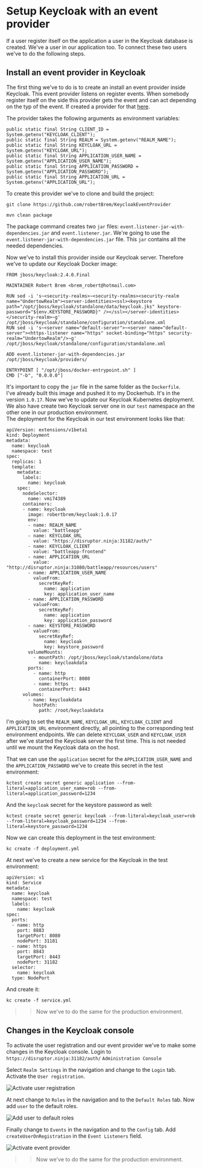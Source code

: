 # Setup Keycloak with an event provider

If a user register itself on the application a user in the Keycloak
database is created. We've a user in our application too. To
connect these two users we've to do the following steps.

## Install an event provider in Keycloak
The first thing we've to do is to create an install an event
provider inside Keycloak. This event provider listens on
register events. When somebody register itself on the side
this provider gets the event and can act depending on the typ of
the event. If created a provider for that
[here](https://github.com/robertBrem/KeycloakEventProvider).

The provider takes the following arguments as environment 
variables:

```
public static final String CLIENT_ID = System.getenv("KEYCLOAK_CLIENT");
public static final String REALM = System.getenv("REALM_NAME");
public static final String KEYCLOAK_URL = System.getenv("KEYCLOAK_URL");
public static final String APPLICATION_USER_NAME = System.getenv("APPLICATION_USER_NAME");
public static final String APPLICATION_PASSWORD = System.getenv("APPLICATION_PASSWORD");
public static final String APPLICATION_URL = System.getenv("APPLICATION_URL");
```

To create this provider we've to clone and build the project:

```
git clone https://github.com/robertBrem/KeycloakEventProvider
```

```
mvn clean package
```

The package command creates two `jar` files:
`event.listener-jar-with-dependencies.jar` and 
`event.listener.jar`. We're going to use the 
`event.listener-jar-with-dependencies.jar` file. This `jar`
contains all the needed dependencies.

Now we've to install this provider inside our Keycloak
server. Therefore we've to update our Keycloak Docker image:

```
FROM jboss/keycloak:2.4.0.Final

MAINTAINER Robert Brem <brem_robert@hotmail.com>

RUN sed -i 's~<security-realms>~<security-realms><security-realm name="UndertowRealm"><server-identities><ssl><keystore path="/opt/jboss/keycloak/standalone/data/keycloak.jks" keystore-password="${env.KEYSTORE_PASSWORD}" /></ssl></server-identities></security-realm>~g' /opt/jboss/keycloak/standalone/configuration/standalone.xml
RUN sed -i 's~<server name="default-server">~<server name="default-server"><https-listener name="https" socket-binding="https" security-realm="UndertowRealm"/>~g' /opt/jboss/keycloak/standalone/configuration/standalone.xml

ADD event.listener-jar-with-dependencies.jar /opt/jboss/keycloak/providers/

ENTRYPOINT [ "/opt/jboss/docker-entrypoint.sh" ]
CMD ["-b", "0.0.0.0"]
```

It's important to copy the `jar` file in the same folder as the
`Dockerfile`.  
I've already built this image and pushed it to my Dockerhub.
It's in the version `1.0.17`. Now we've to update our 
Keycloak Kubernetes deployment. We also have create two Keycloak
server one in our `test` namespace an the other one in our 
production environment.  
The deployment for the Keycloak in our test environment looks
like that:

```
apiVersion: extensions/v1beta1
kind: Deployment
metadata:
  name: keycloak
  namespace: test
spec:
  replicas: 1
  template:
    metadata:
      labels:
        name: keycloak
    spec:
      nodeSelector:
        name: vmi74389
      containers:
      - name: keycloak
        image: robertbrem/keycloak:1.0.17
        env:
        - name: REALM_NAME
          value: "battleapp"
        - name: KEYCLOAK_URL
          value: "https://disruptor.ninja:31182/auth/"
        - name: KEYCLOAK_CLIENT
          value: "battleapp-frontend"
        - name: APPLICATION_URL
          value: "http://disruptor.ninja:31080/battleapp/resources/users"
        - name: APPLICATION_USER_NAME
          valueFrom:
            secretKeyRef:
              name: application
              key: application_user_name
        - name: APPLICATION_PASSWORD
          valueFrom:
            secretKeyRef:
              name: application
              key: application_password
        - name: KEYSTORE_PASSWORD
          valueFrom:
            secretKeyRef:
              name: keycloak
              key: keystore_password
        volumeMounts:
          - mountPath: /opt/jboss/keycloak/standalone/data
            name: keycloakdata
        ports:
          - name: http
            containerPort: 8080
          - name: https
            containerPort: 8443
      volumes:
        - name: keycloakdata
          hostPath:
            path: /root/keycloakdata
```

I'm going to set the `REALM_NAME`, `KEYCLOAK_URL`, 
`KEYCLOAK_CLIENT` and `APPLICATION_URL` environment directly,
all pointing to the corresponding test environment 
endpoints.
We can delete `KEYCLOAK_USER` and `KEYCLOAK_USER` after 
we've started the Keycloak server the first time. This is not
needed until we mount the Keycloak data on the host.

That we can use the `application` secret for the
`APPLICATION_USER_NAME` and the `APPLICATION_PASSWORD` we've
to create this secret in the test environment:

```
kctest create secret generic application --from-literal=application_user_name=rob --from-literal=application_password=1234
```

And the `keycloak` secret for the keystore password as well:

```
kctest create secret generic keycloak --from-literal=keycloak_user=rob --from-literal=keycloak_password=1234 --from-literal=keystore_password=1234
```

Now we can create this deployment in the test environment:

```
kc create -f deployment.yml
```

At next we've to create a new service for the Keycloak
in the test environment:

```
apiVersion: v1
kind: Service
metadata:
  name: keycloak
  namespace: test
  labels:
    name: keycloak
spec:
  ports:
  - name: http
    port: 8883
    targetPort: 8080
    nodePort: 31181
  - name: https
    port: 8843
    targetPort: 8443
    nodePort: 31182
  selector:
    name: keycloak
  type: NodePort
```

And create it:

```
kc create -f service.yml
```

>> Now we've to do the same for the production environment.

## Changes in the Keycloak console
To activate the user registration and our event provider we've
to make some changes in the Keycloak console. Login to 
`https://disruptor.ninja:31182/auth/` `Administration Console`

Select `Realm Settings` in the navigation and change to the
`Login` tab. Activate the `User registration`.

![Activate user registration](images/user_registration_on.png)

At next change to `Roles` in the navigation and to the
`Default Roles` tab. Now add `user` to the default roles.

![Add user to default roles](images/default_roles.png)

Finally change to `Events` in the navigation and to the
`Config` tab. Add `createUserOnRegistration` in the
`Event Listeners` field.

![Activate event provider](images/activate_event_provider.png)

>> Now we've to do the same for the production environment.
